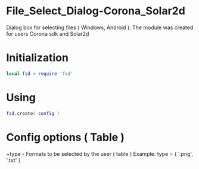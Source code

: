 # File_Select_Dialog-Corona_Solar2d

Dialog box for selecting files ( Windows, Android ). The module was created for users Corona sdk and Solar2d

# Initialization

```lua
local fsd = require 'fsd'
```

# Using

```lua
fsd.create( config )
```

# Config options ( Table )

+type - Formats to be selected by the user ( table )
Example:   type = { '.png', '.txt' }
